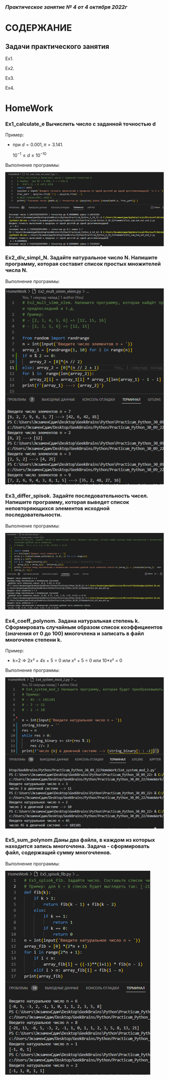 ### *Практическое занятие № 4 от 4 октября 2022г*

# СОДЕРЖАНИЕ

## Задачи практического занятия

Ex1. 

Ex2. 

Ex3. 

Ex4. 

# HomeWork

### Ex1_calculate_e Вычислить число c заданной точностью d

Пример:

- при $d = 0.001, π = 3.141.$

  $10^{-1} ≤ d ≤10^{-10}$

Выполнение программы:

![пример 1](https://github.com/EkaterinaGugina/Practicum_Python_04_10_22/blob/main/HomeWork/Ex1_calculate_e.png)

### Ex2_div_simpl_N. Задайте натуральное число N. Напишите программу, которая составит список простых множителей числа N.

Выполнение программы:

![пример 2](https://github.com/EkaterinaGugina/Practicum_Python_30_09_22/blob/main/HomeWork/Ex2_mult_simm_elem.png)

### Ex3_differ_spisok. Задайте последовательность чисел. Напишите программу, которая выведет список неповторяющихся элементов исходной последовательности.

Выполнение программы:

![пример 3](https://github.com/EkaterinaGugina/Practicum_Python_30_09_22/blob/main/HomeWork/Ex3_dif_max_min.png)

### Ex4_сoeff_polynom. Задана натуральная степень k. Сформировать случайным образом список коэффициентов (значения от 0 до 100) многочлена и записать в файл многочлен степени k.

Пример:

- k=2 => 2*x² + 4*x + 5 = 0 или x² + 5 = 0 или 10*x² = 0

Выполнение программы:

![пример 4](https://github.com/EkaterinaGugina/Practicum_Python_30_09_22/blob/main/HomeWork/Ex4_system_mod_2.png)

### Ex5_sum_polynom Даны два файла, в каждом из которых находится запись многочлена. Задача - сформировать файл, содержащий сумму многочленов.

Выполнение программы:

![пример 5](https://github.com/EkaterinaGugina/Practicum_Python_30_09_22/blob/main/HomeWork/Ex5_spisok_fib.png)
